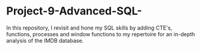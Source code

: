 # Project-9-Advanced-SQL-
In this repository, I revisit and hone my SQL skills by adding CTE's, functions, processes and window functions to my repertoire for an in-depth analysis of the IMDB database.
